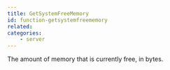 ```yaml
---
title: GetSystemFreeMemory
id: function-getsystemfreememory
related:
categories:
    - server
---
```


The amount of memory that is currently free, in bytes.